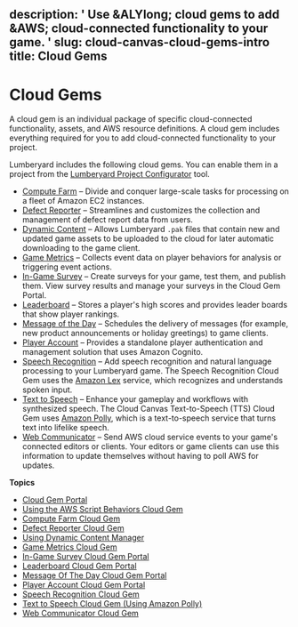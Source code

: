 description: ' Use &ALYlong; cloud gems to add &AWS; cloud-connected functionality
  to your game. '
slug: cloud-canvas-cloud-gems-intro
title: Cloud Gems
---
# Cloud Gems<a name="cloud-canvas-cloud-gems-intro"></a>

A cloud gem is an individual package of specific cloud\-connected functionality, assets, and AWS resource definitions\. A cloud gem includes everything required for you to add cloud\-connected functionality to your project\.

Lumberyard includes the following cloud gems\. You can enable them in a project from the [Lumberyard Project Configurator](configurator-intro.md) tool\.
+ [Compute Farm](cloud-canvas-cloud-gem-compute-farm.md) – Divide and conquer large\-scale tasks for processing on a fleet of Amazon EC2 instances\.
+ [Defect Reporter](cloud-canvas-cloud-gem-defect-reporter-intro.md) – Streamlines and customizes the collection and management of defect report data from users\. 
+ [Dynamic Content](cloud-canvas-cloud-gem-dc-manager.md) – Allows Lumberyard `.pak` files that contain new and updated game assets to be uploaded to the cloud for later automatic downloading to the game client\.
+ [Game Metrics](cloud-canvas-metrics-gem.md) – Collects event data on player behaviors for analysis or triggering event actions\.
+  [In\-Game Survey](cloud-canvas-cloud-gem-in-game-survey.md) – Create surveys for your game, test them, and publish them\. View survey results and manage your surveys in the Cloud Gem Portal\.
+ [Leaderboard](cloud-canvas-cloud-gem-leaderboard.md) – Stores a player's high scores and provides leader boards that show player rankings\.
+ [Message of the Day](cloud-canvas-cloud-gem-message-of-the-day.md) – Schedules the delivery of messages \(for example, new product announcements or holiday greetings\) to game clients\.
+ [Player Account](cloud-canvas-cloud-gem-player-account.md) – Provides a standalone player authentication and management solution that uses Amazon Cognito\.
+  [Speech Recognition](cloud-canvas-cloud-gem-speech-recognition-intro.md) – Add speech recognition and natural language processing to your Lumberyard game\. The Speech Recognition Cloud Gem uses the [Amazon Lex](https://aws.amazon.com/lex/) service, which recognizes and understands spoken input\.
+ [Text to Speech](cloud-canvas-cloud-gem-text-to-speech-intro.md) – Enhance your gameplay and workflows with synthesized speech\. The Cloud Canvas Text\-to\-Speech \(TTS\) Cloud Gem uses [Amazon Polly](https://aws.amazon.com/polly/), which is a text\-to\-speech service that turns text into lifelike speech\.
+  [Web Communicator](cloud-canvas-cloud-gem-web-communicator.md) – Send AWS cloud service events to your game's connected editors or clients\. Your editors or game clients can use this information to update themselves without having to poll AWS for updates\. 

**Topics**
+ [Cloud Gem Portal](cloud-canvas-cloud-gem-portal.md)
+ [Using the AWS Script Behaviors Cloud Gem](cloud-canvas-cloud-gem-aws-script-behavior-intro.md)
+ [Compute Farm Cloud Gem](cloud-canvas-cloud-gem-compute-farm.md)
+ [Defect Reporter Cloud Gem](cloud-canvas-cloud-gem-defect-reporter-intro.md)
+ [Using Dynamic Content Manager](cloud-canvas-cloud-gem-dc-manager.md)
+ [Game Metrics Cloud Gem](cloud-canvas-metrics-gem.md)
+ [In\-Game Survey Cloud Gem Portal](cloud-canvas-cloud-gem-in-game-survey.md)
+ [Leaderboard Cloud Gem Portal](cloud-canvas-cloud-gem-leaderboard.md)
+ [Message Of The Day Cloud Gem Portal](cloud-canvas-cloud-gem-message-of-the-day.md)
+ [Player Account Cloud Gem Portal](cloud-canvas-cloud-gem-player-account.md)
+ [Speech Recognition Cloud Gem](cloud-canvas-cloud-gem-speech-recognition-intro.md)
+ [Text to Speech Cloud Gem \(Using Amazon Polly\)](cloud-canvas-cloud-gem-text-to-speech-intro.md)
+ [Web Communicator Cloud Gem](cloud-canvas-cloud-gem-web-communicator.md)